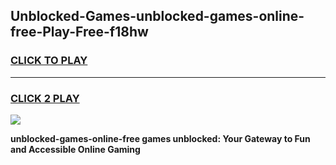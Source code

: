 
## Unblocked-Games-unblocked-games-online-free-Play-Free-f18hw
<h3>
<a href="https://premium76.site?title=unblocked-games-online-free&ref=18A">CLICK TO PLAY</a></h3>
<hr>

<h3>
<a href="https://premium76.site?title=unblocked-games-online-free&ref=18A">CLICK 2 PLAY</a>
  
</h3>

<a href="https://premium76.site?title=unblocked-games-online-free&ref=18A"><img src="https://clearcache.store/games.png"></a>


**unblocked-games-online-free games unblocked: Your Gateway to Fun and Accessible Online Gaming**
